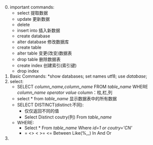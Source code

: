 0. important commands:
    * select 提取数据
    * update 更新数据
    * delete
    * insert into 插入新数据
    * create database
    * alter database 修改数据库
    * create table
    * alter table 变更(改变)数据表
    * drop table 删除数据表
    * create index 创建索引(索引键)
    * drop index 
1. Basic Commands:
    *show databases;
    set names utf8;
    use *database*;
2. select:
    * SELECT *column_name,column_name* FROM *table_name* WHERE *column_name operator value* column：柱,栏,列
    * select * from *table_name* 显示数据表中的所有数据
    * SELECT DISTINCT(distinct:不同):
        * 仅仅返回不同的值
        * Select Distinct coutry(列) From *table_name*
    * WHERE:
        * Select * From *table_name* Where *id=1 or coutry='CN'*
        * =  <>  <  >=  <=  Between Like(%,_) In And Or
3. 